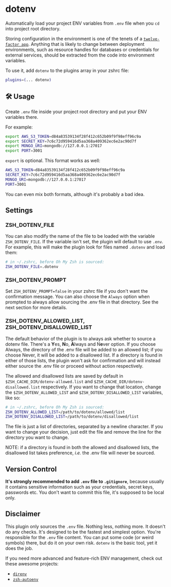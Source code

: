 # dotenv

Automatically load your project ENV variables from `.env` file when you `cd`
into project root directory.

Storing configuration in the environment is one of the tenets of a
[`twelve-factor app`](https://www.12factor.net). Anything that is likely to change
between deployment environments, such as resource handles for databases or
credentials for external services, should be extracted from the code into
environment variables.

To use it, add `dotenv` to the plugins array in your zshrc file:

```sh
plugins=(... dotenv)
```

## 🛠️ Usage

Create `.env` file inside your project root directory and put your ENV variables
there.

For example:

```sh
export AWS_S3_TOKEN=d84a83539134f28f412c652b09f9f98eff96c9a
export SECRET_KEY=7c6c72d959416d5aa368a409362ec6e2ac90d7f
export MONGO_URI=mongodb://127.0.0.1:27017
export PORT=3001
```

`export` is optional. This format works as well:

```sh
AWS_S3_TOKEN=d84a83539134f28f412c652b09f9f98eff96c9a
SECRET_KEY=7c6c72d959416d5aa368a409362ec6e2ac90d7f
MONGO_URI=mongodb://127.0.0.1:27017
PORT=3001
```

You can even mix both formats, although it's probably a bad idea.

## Settings

### ZSH_DOTENV_FILE

You can also modify the name of the file to be loaded with the variable
`ZSH_DOTENV_FILE`. If the variable isn't set, the plugin will default to use
`.env`. For example, this will make the plugin look for files named `.dotenv`
and load them:

```zsh
# in ~/.zshrc, before Oh My Zsh is sourced:
ZSH_DOTENV_FILE=.dotenv
```

### ZSH_DOTENV_PROMPT

Set `ZSH_DOTENV_PROMPT=false` in your zshrc file if you don't want the
confirmation message. You can also choose the `Always` option when prompted to
always allow sourcing the .env file in that directory. See the next section for
more details.

### ZSH_DOTENV_ALLOWED_LIST, ZSH_DOTENV_DISALLOWED_LIST

The default behavior of the plugin is to always ask whether to source a dotenv
file. There's a **Y**es, **N**o, **A**lways and N**e**ver option. If you choose
Always, the directory of the .env file will be added to an allowed list; if you
choose Never, it will be added to a disallowed list. If a directory is found in
either of those lists, the plugin won't ask for confirmation and will instead
either source the .env file or proceed without action respectively.

The allowed and disallowed lists are saved by default in
`$ZSH_CACHE_DIR/dotenv-allowed.list` and `$ZSH_CACHE_DIR/dotenv-disallowed.list`
respectively. If you want to change that location, change the
`$ZSH_DOTENV_ALLOWED_LIST` and `$ZSH_DOTENV_DISALLOWED_LIST` variables, like so:

```zsh
# in ~/.zshrc, before Oh My Zsh is sourced:
ZSH_DOTENV_ALLOWED_LIST=/path/to/dotenv/allowed/list
ZSH_DOTENV_DISALLOWED_LIST=/path/to/dotenv/disallowed/list
```

The file is just a list of directories, separated by a newline character. If you
want to change your decision, just edit the file and remove the line for the
directory you want to change.

NOTE: if a directory is found in both the allowed and disallowed lists, the
disallowed list takes preference, _i.e._ the .env file will never be sourced.

## Version Control

**It's strongly recommended to add `.env` file to `.gitignore`**, because
usually it contains sensitive information such as your credentials, secret keys,
passwords etc. You don't want to commit this file, it's supposed to be local
only.

## Disclaimer

This plugin only sources the `.env` file. Nothing less, nothing more. It doesn't
do any checks. It's designed to be the fastest and simplest option. You're
responsible for the `.env` file content. You can put some code (or weird
symbols) there, but do it on your own risk. `dotenv` is the basic tool, yet it
does the job.

If you need more advanced and feature-rich ENV management, check out these
awesome projects:

-   [`direnv`](https://github.com/direnv/direnv)
-   [`zsh-autoenv`](https://github.com/Tarrasch/zsh-autoenv)
